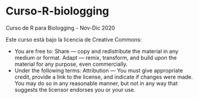 # Curso-R-biologging
Curso de R para Biologging - Nov-Dic 2020

Este curso está bajo la licencia de Creative Commons: 

* You are free to: 
    Share — copy and redistribute the material in any medium or format. 
    Adapt — remix, transform, and build upon the material for any purpose, even commercially. 
* Under the following terms:
    Attribution — You must give appropriate credit, provide a link to the license, and indicate if changes were made. You may do so in any reasonable manner, but not in any way that suggests the licensor endorses you or your use. 
